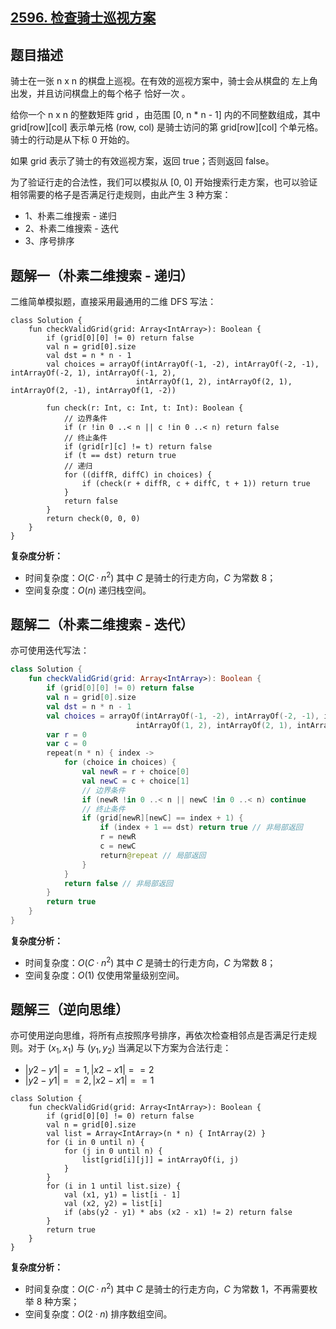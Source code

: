 ## [2596. 检查骑士巡视方案](https://leetcode.cn/problems/check-knight-tour-configuration/)

## 题目描述

骑士在一张 n x n 的棋盘上巡视。在有效的巡视方案中，骑士会从棋盘的 左上角 出发，并且访问棋盘上的每个格子 恰好一次 。

给你一个 n x n 的整数矩阵 grid ，由范围 [0, n * n - 1] 内的不同整数组成，其中 grid[row][col] 表示单元格 (row, col) 是骑士访问的第 grid[row][col] 个单元格。骑士的行动是从下标 0 开始的。

如果 grid 表示了骑士的有效巡视方案，返回 true；否则返回 false。

为了验证行走的合法性，我们可以模拟从 [0, 0] 开始搜索行走方案，也可以验证相邻需要的格子是否满足行走规则，由此产生 3 种方案：

- 1、朴素二维搜索 - 递归
- 2、朴素二维搜索 - 迭代
- 3、序号排序

## 题解一（朴素二维搜索 - 递归）

二维简单模拟题，直接采用最通用的二维 DFS 写法：

```
class Solution {
    fun checkValidGrid(grid: Array<IntArray>): Boolean {
        if (grid[0][0] != 0) return false
        val n = grid[0].size
        val dst = n * n - 1
        val choices = arrayOf(intArrayOf(-1, -2), intArrayOf(-2, -1), intArrayOf(-2, 1), intArrayOf(-1, 2),
                            intArrayOf(1, 2), intArrayOf(2, 1), intArrayOf(2, -1), intArrayOf(1, -2))
        
        fun check(r: Int, c: Int, t: Int): Boolean {
            // 边界条件
            if (r !in 0 ..< n || c !in 0 ..< n) return false
            // 终止条件
            if (grid[r][c] != t) return false
            if (t == dst) return true
            // 递归
            for ((diffR, diffC) in choices) {
                if (check(r + diffR, c + diffC, t + 1)) return true
            }
            return false
        }
        return check(0, 0, 0)
    }
}
```

**复杂度分析：**

- 时间复杂度：$O(C·n^2)$ 其中 $C$ 是骑士的行走方向，$C$ 为常数 8；
- 空间复杂度：$O(n)$ 递归栈空间。

## 题解二（朴素二维搜索 - 迭代）

亦可使用迭代写法：

```kotlin
class Solution {
    fun checkValidGrid(grid: Array<IntArray>): Boolean {
        if (grid[0][0] != 0) return false
        val n = grid[0].size
        val dst = n * n - 1
        val choices = arrayOf(intArrayOf(-1, -2), intArrayOf(-2, -1), intArrayOf(-2, 1), intArrayOf(-1, 2),
                            intArrayOf(1, 2), intArrayOf(2, 1), intArrayOf(2, -1), intArrayOf(1, -2))
        var r = 0
        var c = 0
        repeat(n * n) { index ->
            for (choice in choices) {
                val newR = r + choice[0]
                val newC = c + choice[1]
                // 边界条件
                if (newR !in 0 ..< n || newC !in 0 ..< n) continue
                // 终止条件
                if (grid[newR][newC] == index + 1) {
                    if (index + 1 == dst) return true // 非局部返回
                    r = newR
                    c = newC
                    return@repeat // 局部返回
                }
            }
            return false // 非局部返回
        }
        return true
    }
}
```

**复杂度分析：**

- 时间复杂度：$O(C·n^2)$ 其中 $C$ 是骑士的行走方向，$C$ 为常数 8；
- 空间复杂度：$O(1)$ 仅使用常量级别空间。

## 题解三（逆向思维）

亦可使用逆向思维，将所有点按照序号排序，再依次检查相邻点是否满足行走规则。对于 $(x_1, x_1)$ 与 $(y_1, y_2)$ 当满足以下方案为合法行走：

- $|y2 - y1| == 1, |x2 - x1| == 2$
- $|y2 - y1| == 2, |x2 - x1| == 1$

```
class Solution {
    fun checkValidGrid(grid: Array<IntArray>): Boolean {
        if (grid[0][0] != 0) return false
        val n = grid[0].size
        val list = Array<IntArray>(n * n) { IntArray(2) }
        for (i in 0 until n) {
            for (j in 0 until n) {
                list[grid[i][j]] = intArrayOf(i, j)
            }
        }
        for (i in 1 until list.size) {
            val (x1, y1) = list[i - 1]
            val (x2, y2) = list[i]
            if (abs(y2 - y1) * abs (x2 - x1) != 2) return false
        }
        return true
    }
}
```

**复杂度分析：**

- 时间复杂度：$O(C·n^2)$ 其中 $C$ 是骑士的行走方向，$C$ 为常数 $1$，不再需要枚举 $8$ 种方案；
- 空间复杂度：$O(2·n)$ 排序数组空间。
